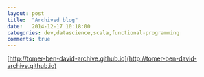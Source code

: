 ```yaml
---
layout: post
title:  "Archived blog"
date:   2014-12-17 10:18:00
categories: dev,datascience,scala,functional-programming
comments: true
---
```


[http://tomer-ben-david-archive.github.io](http://tomer-ben-david-archive.github.io)